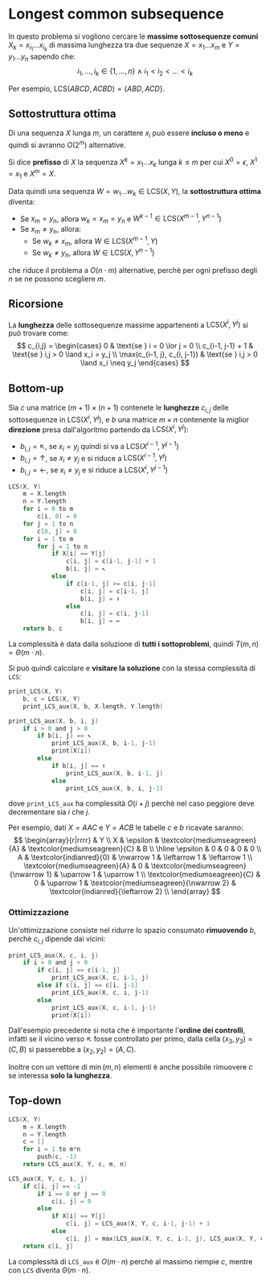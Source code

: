 # Longest common subsequence

In questo problema si vogliono cercare le **massime sottosequenze comuni** $X_k = x_{i_1}...x_{i_k}$ di massima lunghezza tra due sequenze $X = x_1...x_m$ e $Y = y_1...y_n$ sapendo che:
$$
i_1, ..., i_k \in \{1, ..., n\}\ \land\ i_1 < i_2 < ... < i_k
$$

Per esempio, $\mathrm{LCS}(ABCD, ACBD) = \{ABD, ACD\}$.

## Sottostruttura ottima

Di una sequenza $X$ lunga $m$, un carattere $x_i$ può essere **incluso o meno** e quindi si avranno $O(2^m)$ alternative.

Si dice **prefisso** di $X$ la sequenza $X^k = x_1...x_k$ lunga $k \leq m$ per cui $X^0 = \epsilon$, $X^1 = x_1$ e $X^m = X$.

Data quindi una sequenza $W = w_1...w_k \in \mathrm{LCS}(X, Y)$, la **sottostruttura ottima** diventa:
- Se $x_m = y_n$, allora $w_k = x_m = y_n$ e $W^{k-1} \in \mathrm{LCS}(X^{m-1}, Y^{n-1})$
- Se $x_m \neq y_n$, allora:
	- Se $w_k \neq x_m$, allora $W \in \mathrm{LCS}(X^{m-1}, Y)$
	- Se $w_k \neq y_n$, allora $W \in \mathrm{LCS}(X, Y^{n-1})$

che riduce il problema a $O(n \cdot m)$ alternative, perchè per ogni prefisso degli $n$ se ne possono scegliere $m$.

## Ricorsione

La **lunghezza** delle sottosequenze massime appartenenti a $\mathrm{LCS}(X^i, Y^j)$ si può trovare come:
$$
c_{i,j} = \begin{cases}
0 & \text{se } i = 0 \lor j = 0 \\
c_{i-1, j-1} + 1 & \text{se } i,j > 0 \land x_i = y_j \\
\max(c_{i-1, j}, c_{i, j-1}) & \text{se } i,j > 0 \land x_i \neq y_j
\end{cases}
$$

## Bottom-up

Sia $c$ una matrice $(m+1) \times (n+1)$ contenete le **lunghezze** $c_{i,j}$ delle sottosequenze in $\mathrm{LCS}(X^i, Y^j)$, e $b$ una matrice $m \times n$ contenente la miglior **direzione** presa dall'algoritmo partendo da $\mathrm{LCS}(X^i, Y^j)$:
- $b_{i,j} = {\nwarrow}$, se $x_i = y_j$ quindi si va a $\mathrm{LCS}(X^{i-1}, Y^{j-1})$
- $b_{i,j} = {\uparrow}$, se $x_i \neq y_j$ e si riduce a $\mathrm{LCS}(X^{i-1}, Y^j)$
- $b_{i,j} = {\leftarrow}$, se $x_i \neq y_j$ e si riduce a $\mathrm{LCS}(X^i, Y^{j-1})$

```c
LCS(X, Y)
	m = X.length
	n = Y.length
	for i = 0 to m
		c[i, 0] = 0
	for j = 1 to n
		c[0, j] = 0
	for i = 1 to m
		for j = 1 to n
			if X[i] == Y[j]
				c[i, j] = c[i-1, j-1] + 1
				b[i, j] = ↖
			else
				if c[i-1, j] >= c[i, j-1]
					c[i, j] = c[i-1, j]
					b[i, j] = ↑
				else
					c[i, j] = c[i, j-1]
					b[i, j] = ←
	return b, c
```

La complessità è data dalla soluzione di **tutti i sottoproblemi**, quindi $T(m, n) = \Theta(m \cdot n)$.

Si può quindi calcolare e **visitare la soluzione** con la stessa complessità di `LCS`:
```c
print_LCS(X, Y)
	b, c = LCS(X, Y)
	print_LCS_aux(X, b, X.length, Y.length)

print_LCS_aux(X, b, i, j)
	if i > 0 and j > 0
		if b[i, j] == ↖
			print_LCS_aux(X, b, i-1, j-1)
			print(X[i])
		else
			if b[i, j] == ↑
				print_LCS_aux(X, b, i-1, j)
			else
				print_LCS_aux(X, b, i, j-1)
```
dove `print_LCS_aux` ha complessità $O(i + j)$ perchè nel caso peggiore deve decrementare sia $i$ che $j$.

Per esempio, dati $X = AAC$ e $Y = ACB$ le tabelle $c$ e $b$ ricavate saranno:
$$
\begin{array}{r|rrrr}
& Y \\
X & \epsilon & \textcolor{mediumseagreen}{A} & \textcolor{mediumseagreen}{C} & B \\ \hline
\epsilon & 0 & 0 & 0 & 0 \\
A & \textcolor{indianred}{0} & \nwarrow 1 & \leftarrow 1 & \leftarrow 1 \\
\textcolor{mediumseagreen}{A} & 0 & \textcolor{mediumseagreen}{\nwarrow 1} & \uparrow 1 & \uparrow 1 \\
\textcolor{mediumseagreen}{C} & 0 & \uparrow 1 & \textcolor{mediumseagreen}{\nwarrow 2} & \textcolor{indianred}{\leftarrow 2} \\
\end{array}
$$

### Ottimizzazione

Un'ottimizzazione consiste nel ridurre lo spazio consumato **rimuovendo** $b$, perchè $c_{i,j}$ dipende dai vicini:
```c
print_LCS_aux(X, c, i, j)
	if i > 0 and j > 0
		if c[i, j] == c[i-1, j]
			print_LCS_aux(X, c, i-1, j)
		else if c[i, j] == c[i, j-1]
			print_LCS_aux(X, c, i, j-1)
		else
			print_LCS_aux(X, c, i-1, j-1)
			print(X[i])
```

Dall'esempio precedente si nota che è importante l'**ordine dei controlli**, infatti se il vicino verso $\nwarrow$ fosse controllato per primo, dalla cella $(x_3, y_3) = (C, B)$ si passerebbe a $(x_2, y_2) = (A, C)$.

Inoltre con un vettore di $\min(m, n)$ elementi è anche possibile rimuovere $c$ se interessa **solo la lunghezza**.

## Top-down
```c
LCS(X, Y)
	m = X.length
	n = Y.length
	c = []
	for i = 1 to m*n
		push(c, -1)
	return LCS_aux(X, Y, c, m, n)

LCS_aux(X, Y, c, i, j)
	if c[i, j] == -1
		if i == 0 or j == 0
			c[i, j] = 0
		else
			if X[i] == Y[j]
				c[i, j] = LCS_aux(X, Y, c, i-1, j-1) + 1
			else
				c[i, j] = max(LCS_aux(X, Y, c, i-1, j), LCS_aux(X, Y, c, i, j-1))
	return c[i, j]
```

La complessità di `LCS_aux` è $O(m \cdot n)$ perchè al massimo riempie $c$, mentre con `LCS` diventa $\Theta(m \cdot n)$.
